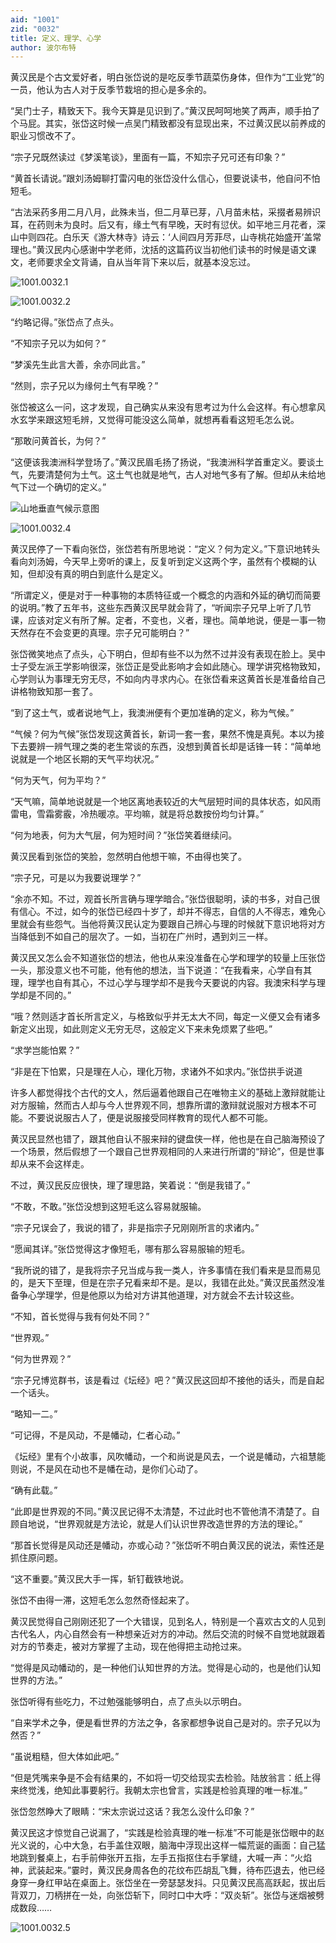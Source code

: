 ```yaml
---
aid: "1001"
zid: "0032"
title: 定义、理学、心学
author: 波尔布特
---
```


黄汉民是个古文爱好者，明白张岱说的是吃反季节蔬菜伤身体，但作为“工业党”的一员，他认为古人对于反季节栽培的担心是多余的。

“吴门士子，精致天下。我今天算是见识到了。”黄汉民呵呵地笑了两声，顺手拍了个马屁。其实，张岱这时候一点吴门精致都没有显现出来，不过黄汉民以前养成的职业习惯改不了。

“宗子兄既然读过《梦溪笔谈》，里面有一篇，不知宗子兄可还有印象？”

“黄首长请说。”跟刘汤姆聊打雷闪电的张岱没什么信心，但要说读书，他自问不怕短毛。

“古法采药多用二月八月，此殊未当，但二月草已芽，八月苗未枯，采掇者易辨识耳，在药则未为良时。后又有，缘土气有早晚，天时有愆伏。如平地三月花者，深山中则四花。白乐天《游大林寺》诗云：‘人间四月芳菲尽，山寺桃花始盛开’盖常理也。”黄汉民内心感谢中学老师，沈括的这篇药议当初他们读书的时候是语文课文，老师要求全文背诵，自从当年背下来以后，就基本没忘过。

![1001.0032.1](/1001/0032/1.webp)

![1001.0032.2](/1001/0032/2.webp)

“约略记得。”张岱点了点头。

“不知宗子兄以为如何？”

“梦溪先生此言大善，余亦同此言。”

“然则，宗子兄以为缘何土气有早晚？”

张岱被这么一问，这才发现，自己确实从来没有思考过为什么会这样。有心想拿风水玄学来跟这短毛辨，又觉得可能没这么简单，就想再看看这短毛怎么说。

“那敢问黄首长，为何？”

“这便该我澳洲科学登场了。”黄汉民眉毛扬了扬说，“我澳洲科学首重定义。要谈土气，先要清楚何为土气。这土气也就是地气，古人对地气多有了解。但却从未给地气下过一个确切的定义。”

![山地垂直气候示意图](/1001/0032/3.webp)

![1001.0032.4](/1001/0032/4.webp)

黄汉民停了一下看向张岱，张岱若有所思地说：“定义？何为定义。”下意识地转头看向刘汤姆，今天早上旁听的课上，反复听到定义这两个字，虽然有个模糊的认知，但却没有真的明白到底什么是定义。

“所谓定义，便是对于一种事物的本质特征或一个概念的内涵和外延的确切而简要的说明。”教了五年书，这些东西黄汉民早就会背了，“听闻宗子兄早上听了几节课，应该对定义有所了解。定者，不变也，义者，理也。简单地说，便是一事一物天然存在不会变更的真理。宗子兄可能明白？”

张岱微笑地点了点头，心下明白，但却有些不以为然不过并没有表现在脸上。吴中士子受左派王学影响很深，张岱正是受此影响才会如此随心。理学讲究格物致知，心学则认为事理无穷无尽，不如向内寻求内心。在张岱看来这黄首长是准备给自己讲格物致知那一套了。

“到了这土气，或者说地气上，我澳洲便有个更加准确的定义，称为气候。”

“气候？何为气候”张岱发现这黄首长，新词一套一套，果然不愧是真髡。本以为接下去要辨一辨气理之类的老生常谈的东西，没想到黄首长却是话锋一转：“简单地说就是一个地区长期的天气平均状况。”

“何为天气，何为平均？”

“天气嘛，简单地说就是一个地区离地表较近的大气层短时间的具体状态，如风雨雷电，雪霜雾霰，冷热暖凉。平均嘛，就是将总数按份均匀计算。”

“何为地表，何为大气层，何为短时间？”张岱笑着继续问。

黄汉民看到张岱的笑脸，忽然明白他想干嘛，不由得也笑了。

“宗子兄，可是以为我要说理学？”

“余亦不知。不过，观首长所言确与理学暗合。”张岱很聪明，读的书多，对自己很有信心。不过，如今的张岱已经四十岁了，却并不得志，自信的人不得志，难免心里就会有些怨气。当他将黄汉民认定为要跟自己辨心与理的时候就下意识地将对方当降低到不如自己的层次了。一如，当初在广州时，遇到刘三一样。

黄汉民又怎么会不知道张岱的想法，他也从来没准备在心学和理学的较量上压张岱一头，那没意义也不可能，他有他的想法，当下说道：“在我看来，心学自有其理，理学也自有其心，不过心学与理学却不是我今天要说的内容。我澳宋科学与理学却是不同的。”

“哦？然则适才首长所言定义，与格致似乎并无太大不同，每定一义便又会有诸多新定义出现，如此则定义无穷无尽，这般定义下来未免烦累了些吧。”

“求学岂能怕累？”

“非是在下怕累，只是理在人心，理化万物，求诸外不如求内。”张岱拱手说道

许多人都觉得找个古代的文人，然后逼着他跟自己在唯物主义的基础上激辩就能让对方服输，然而古人却与今人世界观不同，想靠所谓的激辩就说服对方根本不可能。不要说说服古人了，便是说服接受同样教育的现代人都不可能。

黄汉民显然也错了，跟其他自认不服来辩的键盘侠一样，他也是在自己脑海预设了一个场景，然后假想了一个跟自己世界观相同的人来进行所谓的“辩论”，但是世事却从来不会这样走。

不过，黄汉民反应很快，理了理思路，笑着说：“倒是我错了。”

“不敢，不敢。”张岱没想到这短毛这么容易就服输。

“宗子兄误会了，我说的错了，非是指宗子兄刚刚所言的求诸内。”

“愿闻其详。”张岱觉得这才像短毛，哪有那么容易服输的短毛。

“我所说的错了，是我将宗子兄当成与我一类人，许多事情在我们看来是显而易见的，是天下至理，但是在宗子兄看来却不是。是以，我错在此处。”黄汉民虽然没准备争心学理学，但是他原以为给对方讲其他道理，对方就会不去计较这些。

“不知，首长觉得与我有何处不同？”

“世界观。”

“何为世界观？”

“宗子兄博览群书，该是看过《坛经》吧？”黄汉民这回却不接他的话头，而是自起一个话头。

“略知一二。”

“可记得，不是风动，不是幡动，仁者心动。”

《坛经》里有个小故事，风吹幡动，一个和尚说是风去，一个说是幡动，六祖慧能则说，不是风在动也不是幡在动，是你们心动了。

“确有此载。”

“此即是世界观的不同。”黄汉民记得不太清楚，不过此时也不管他清不清楚了。自顾自地说，“世界观就是方法论，就是人们认识世界改造世界的方法的理论。”

“那首长觉得是风动还是幡动，亦或心动？”张岱听不明白黄汉民的说法，索性还是抓住原问题。

“这不重要。”黄汉民大手一挥，斩钉截铁地说。

张岱不由得一滞，这短毛怎么忽然奇怪起来了。

黄汉民觉得自己刚刚还犯了一个大错误，见到名人，特别是一个喜欢古文的人见到古代名人，内心自然会有一种想亲近对方的冲动。然后交流的时候不自觉地就跟着对方的节奏走，被对方掌握了主动，现在他得把主动抢过来。

“觉得是风动幡动的，是一种他们认知世界的方法。觉得是心动的，也是他们认知世界的方法。”

张岱听得有些吃力，不过勉强能够明白，点了点头以示明白。

“自来学术之争，便是看世界的方法之争，各家都想争说自己是对的。宗子兄以为然否？”

“虽说粗糙，但大体如此吧。”

“但是凭嘴来争是不会有结果的，不如将一切交给现实去检验。陆放翁言：纸上得来终觉浅，绝知此事要躬行。我朝太宗也曾言，实践是检验真理的唯一标准。”

张岱忽然睁大了眼睛：“宋太宗说过这话？我怎么没什么印象？”

黄汉民这才惊觉自己说漏了，“实践是检验真理的唯一标准”不可能是张岱眼中的赵光义说的，心中大急，右手盖住双眼，脑海中浮现出这样一幅荒诞的画面：自己猛地跳到餐桌上，右手前伸张开五指，左手五指抠住右手掌缝，大喊一声：“火焰神，武装起来。”霎时，黄汉民身周各色的花纹布匹胡乱飞舞，待布匹退去，他已经身穿一身红甲站在桌面上。张岱坐在一旁瑟瑟发抖。只见黄汉民高高跃起，拔出后背双刀，刀柄拼在一处，向张岱斩下，同时口中大呼：“双炎斩”。张岱与迷烟被劈成数段……

![1001.0032.5](/1001/0032/5.webp)
